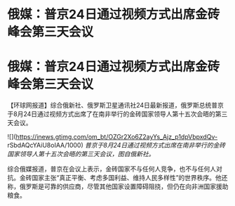# 俄媒：普京24日通过视频方式出席金砖峰会第三天会议

# 俄媒：普京24日通过视频方式出席金砖峰会第三天会议

【环球网报道】综合俄新社、俄罗斯卫星通讯社24日最新报道，俄罗斯总统普京于8月24日通过视频方式出席了在南非举行的金砖国家领导人第十五次会晤的第三天会议。

![](https://inews.gtimg.com/om_bt/OZGr2Xo6Z2ayYs_Ajz_p1dpVbpxdQv-
rSbdAQcYAiU8oIAA/1000) _普京于8月24日通过视频方式出席在南非举行的金砖国家领导人第十五次会晤的第三天会议，图自俄新社。_

综合俄媒报道，普京在会议上表示，金砖国家不与任何人竞争，也不与任何人对抗。金砖国家主张“真正平衡、考虑多国利益、维持人民多样性”的世界秩序。他还称，俄罗斯是可靠的供应商，尽管其他国家设置障碍阻挠，但仍在向非洲国家援助粮食。


